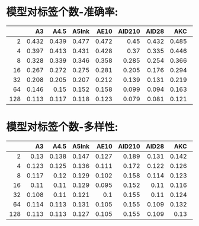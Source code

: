 # 模型对标签个数-准确率: 

<sub>

|     |    A3 |   A4.5 |   A5Ink |   AE10 |   AID210 |   AID28 |   AKC |    AL |   AOM3A1 |   AOM3A2 |   APVC |   BP10 |   BP9 |   CC20 |   CCM75 |   CF2.0 |   CF2.2 |   CF2.5 |   CF3.0 |   CHM6 |   CM2 |   CM3 |   CM4 |   CMC2 |   CMWF2 |   CPM20 |   CYE |   CYKM |   CYKMM |   CYM |   CYM2 |   CYM3 |   CYN |   CYN2 |   CYN3 |   CYS |   CYnai3 |   DLM9 |   DS225 |   EB5 |   GM20 |   HW100 |   I90 |   JQ20 |   JQ30 |   KJ21 |   KW50 |   KW60 |   KW70 |   KW80 |   KW85 |   KW90 |   MM11 |   MP4 |   PC15 |   PC20 |    PM |   PVC20 |   PVC30 |   PW2 |   PW6 |    R7 |   RRM |   RRM1.1 |   RRM2.1 |   RRM3.2 |   RRM4.0 | RRM4.1    |   RS20 |   SF1.0 |   SIA2 |   SM22F |   SMM10 |   TWM12 |   YAA20 |    YH |   novelai |   ADXL06 |   ADXL11 |   AIDXL52 |   AIDXL61 |   AMXL30 |   BPXL0.3.1 |   CCXL |   CFXL1.0 |   CFXL2.0 |   CFXL2.5 | CXL1.0    | CXL2.0    | CXL3.0    |   HXLB01 |   KXLB7 |   KXLE1 |   NAI3 |   NAXL10 |   PVCFB10 |   PVCFB25 |   RXL2v12 |
|----:|------:|-------:|--------:|-------:|---------:|--------:|------:|------:|---------:|---------:|-------:|-------:|------:|-------:|--------:|--------:|--------:|--------:|--------:|-------:|------:|------:|------:|-------:|--------:|--------:|------:|-------:|--------:|------:|-------:|-------:|------:|-------:|-------:|------:|---------:|-------:|--------:|------:|-------:|--------:|------:|-------:|-------:|-------:|-------:|-------:|-------:|-------:|-------:|-------:|-------:|------:|-------:|-------:|------:|--------:|--------:|------:|------:|------:|------:|---------:|---------:|---------:|---------:|:----------|-------:|--------:|-------:|--------:|--------:|--------:|--------:|------:|----------:|---------:|---------:|----------:|----------:|---------:|------------:|-------:|----------:|----------:|----------:|:----------|:----------|:----------|---------:|--------:|--------:|-------:|---------:|----------:|----------:|----------:|
|   2 | 0.432 |  0.439 |   0.477 |  0.472 |    0.45  |   0.432 | 0.485 | 0.497 |    0.481 |    0.445 |  0.44  |  0.546 | 0.47  |  0.436 |   0.52  |   0.443 |   0.479 |   0.424 |   0.54  |  0.418 | 0.441 | 0.431 | 0.513 |  0.46  |   0.478 |   0.427 | 0.462 |  0.443 |   0.503 | 0.502 |  0.497 |  0.495 | 0.466 |  0.438 |  0.473 | 0.513 |    0.501 |  0.465 |   0.482 | 0.456 |  0.468 |   0.484 | 0.514 |  0.51  |  0.515 |  0.509 |  0.491 |  0.494 |  0.487 |  0.488 |  0.456 |  0.49  |  0.444 | 0.477 |  0.504 |  0.51  | 0.424 |   0.432 |   0.355 | 0.447 | 0.462 | 0.502 | 0.523 |    0.53  |    0.554 |    0.553 |    0.566 | 0.573     |  0.465 |   0.527 |  0.494 |   0.497 |   0.496 |   0.509 |   0.487 | 0.462 |     0.454 |    0.528 |    0.515 |     0.517 |     0.527 |    0.456 |       0.407 |  0.456 |     0.411 |     0.38  |     0.447 | **0.656** | **0.678** | **0.703** |    0.362 |   0.494 |   0.244 |  0.576 |    0.616 |     0.428 |     0.531 |     0.485 |
|   4 | 0.397 |  0.413 |   0.431 |  0.428 |    0.37  |   0.335 | 0.446 | 0.448 |    0.439 |    0.414 |  0.389 |  0.484 | 0.426 |  0.391 |   0.472 |   0.396 |   0.439 |   0.384 |   0.482 |  0.387 | 0.414 | 0.393 | 0.465 |  0.421 |   0.434 |   0.372 | 0.408 |  0.4   |   0.452 | 0.45  |  0.445 |  0.452 | 0.422 |  0.394 |  0.43  | 0.461 |    0.436 |  0.403 |   0.425 | 0.424 |  0.423 |   0.422 | 0.457 |  0.46  |  0.468 |  0.452 |  0.434 |  0.441 |  0.454 |  0.446 |  0.427 |  0.46  |  0.413 | 0.421 |  0.458 |  0.468 | 0.389 |   0.378 |   0.298 | 0.39  | 0.408 | 0.448 | 0.487 |    0.49  |    0.509 |    0.52  |    0.521 | 0.522     |  0.435 |   0.473 |  0.438 |   0.45  |   0.448 |   0.448 |   0.439 | 0.417 |     0.399 |    0.473 |    0.461 |     0.472 |     0.445 |    0.412 |       0.355 |  0.411 |     0.329 |     0.333 |     0.394 | **0.623** | **0.641** | **0.682** |    0.321 |   0.451 |   0.261 |  0.539 |    0.556 |     0.377 |     0.469 |     0.445 |
|   8 | 0.328 |  0.339 |   0.346 |  0.358 |    0.285 |   0.254 | 0.366 | 0.381 |    0.363 |    0.347 |  0.323 |  0.409 | 0.34  |  0.323 |   0.402 |   0.308 |   0.366 |   0.308 |   0.406 |  0.314 | 0.344 | 0.336 | 0.391 |  0.347 |   0.353 |   0.3   | 0.348 |  0.333 |   0.385 | 0.373 |  0.369 |  0.376 | 0.359 |  0.327 |  0.369 | 0.385 |    0.356 |  0.326 |   0.348 | 0.35  |  0.338 |   0.362 | 0.39  |  0.385 |  0.391 |  0.378 |  0.352 |  0.372 |  0.395 |  0.386 |  0.368 |  0.4   |  0.329 | 0.359 |  0.386 |  0.396 | 0.311 |   0.317 |   0.23  | 0.307 | 0.32  | 0.378 | 0.414 |    0.413 |    0.443 |    0.446 |    0.457 | 0.46      |  0.365 |   0.393 |  0.384 |   0.375 |   0.361 |   0.382 |   0.376 | 0.356 |     0.324 |    0.379 |    0.373 |     0.374 |     0.365 |    0.329 |       0.285 |  0.333 |     0.26  |     0.292 |     0.34  | **0.531** | **0.571** | **0.608** |    0.25  |   0.375 |   0.21  |  0.459 |    0.464 |     0.29  |     0.382 |     0.378 |
|  16 | 0.267 |  0.272 |   0.275 |  0.281 |    0.205 |   0.176 | 0.294 | 0.303 |    0.287 |    0.275 |  0.253 |  0.333 | 0.277 |  0.257 |   0.333 |   0.25  |   0.29  |   0.242 |   0.328 |  0.252 | 0.276 | 0.274 | 0.324 |  0.273 |   0.286 |   0.241 | 0.281 |  0.262 |   0.311 | 0.295 |  0.297 |  0.3   | 0.292 |  0.257 |  0.296 | 0.312 |    0.278 |  0.261 |   0.285 | 0.272 |  0.273 |   0.298 | 0.311 |  0.305 |  0.313 |  0.306 |  0.28  |  0.298 |  0.317 |  0.32  |  0.294 |  0.327 |  0.261 | 0.289 |  0.306 |  0.31  | 0.255 |   0.245 |   0.169 | 0.249 | 0.257 | 0.305 | 0.342 |    0.346 |    0.367 |    0.375 |    0.382 | 0.38      |  0.294 |   0.318 |  0.304 |   0.308 |   0.295 |   0.305 |   0.303 | 0.283 |     0.253 |    0.295 |    0.296 |     0.293 |     0.281 |    0.251 |       0.224 |  0.251 |     0.188 |     0.257 |     0.279 | **0.435** | **0.467** | **0.508** |    0.191 |   0.302 |   0.169 |  0.352 |    0.356 |     0.201 |     0.285 |     0.292 |
|  32 | 0.208 |  0.205 |   0.207 |  0.212 |    0.139 |   0.131 | 0.219 | 0.232 |    0.221 |    0.21  |  0.192 |  0.253 | 0.206 |  0.195 |   0.25  |   0.192 |   0.217 |   0.179 |   0.245 |  0.189 | 0.207 | 0.21  | 0.245 |  0.205 |   0.221 |   0.175 | 0.215 |  0.19  |   0.232 | 0.224 |  0.221 |  0.227 | 0.223 |  0.19  |  0.23  | 0.24  |    0.22  |  0.193 |   0.208 | 0.202 |  0.206 |   0.226 | 0.24  |  0.239 |  0.244 |  0.236 |  0.205 |  0.227 |  0.245 |  0.242 |  0.223 |  0.249 |  0.2   | 0.217 |  0.241 |  0.24  | 0.191 |   0.182 |   0.122 | 0.183 | 0.192 | 0.224 | 0.266 |    0.267 |    0.284 |    0.292 |    0.298 | 0.302     |  0.225 |   0.243 |  0.224 |   0.234 |   0.222 |   0.239 |   0.234 | 0.217 |     0.19  |    0.205 |    0.201 |     0.206 |     0.196 |    0.164 |       0.155 |  0.175 |     0.132 |     0.203 |     0.216 | **0.331** | **0.35**  | **0.384** |    0.131 |   0.212 |   0.109 |  0.235 |    0.254 |     0.128 |     0.2   |     0.214 |
|  64 | 0.146 |  0.15  |   0.152 |  0.158 |    0.099 |   0.094 | 0.163 | 0.171 |    0.166 |    0.162 |  0.138 |  0.186 | 0.149 |  0.14  |   0.188 |   0.144 |   0.164 |   0.132 |   0.181 |  0.14  | 0.152 | 0.148 | 0.179 |  0.151 |   0.16  |   0.128 | 0.157 |  0.145 |   0.175 | 0.168 |  0.164 |  0.167 | 0.163 |  0.138 |  0.171 | 0.179 |    0.161 |  0.137 |   0.154 | 0.147 |  0.15  |   0.165 | 0.178 |  0.172 |  0.18  |  0.171 |  0.144 |  0.163 |  0.179 |  0.178 |  0.163 |  0.187 |  0.147 | 0.158 |  0.177 |  0.178 | 0.139 |   0.134 |   0.098 | 0.136 | 0.143 | 0.165 | 0.196 |    0.194 |    0.216 |    0.221 |    0.227 | 0.229     |  0.163 |   0.176 |  0.16  |   0.174 |   0.159 |   0.174 |   0.171 | 0.153 |     0.139 |    0.134 |    0.138 |     0.147 |     0.143 |    0.106 |       0.11  |  0.121 |     0.093 |     0.162 |     0.17  | **0.24**  | **0.257** | **0.294** |    0.092 |   0.154 |   0.074 |  0.15  |    0.178 |     0.091 |     0.139 |     0.156 |
| 128 | 0.113 |  0.117 |   0.118 |  0.123 |    0.079 |   0.081 | 0.121 | 0.131 |    0.129 |    0.128 |  0.11  |  0.144 | 0.117 |  0.109 |   0.141 |   0.116 |   0.127 |   0.104 |   0.142 |  0.11  | 0.121 | 0.117 | 0.138 |  0.121 |   0.126 |   0.102 | 0.122 |  0.112 |   0.129 | 0.13  |  0.128 |  0.134 | 0.122 |  0.105 |  0.128 | 0.139 |    0.124 |  0.105 |   0.118 | 0.114 |  0.116 |   0.122 | 0.135 |  0.136 |  0.139 |  0.131 |  0.106 |  0.127 |  0.138 |  0.136 |  0.125 |  0.143 |  0.114 | 0.123 |  0.14  |  0.139 | 0.108 |   0.106 |   0.086 | 0.108 | 0.111 | 0.122 | 0.152 |    0.153 |    0.168 |    0.174 |    0.177 | **0.182** |  0.124 |   0.136 |  0.121 |   0.128 |   0.125 |   0.134 |   0.13  | 0.119 |     0.111 |    0.095 |    0.098 |     0.112 |     0.113 |    0.074 |       0.085 |  0.092 |     0.071 |     0.133 |     0.137 | 0.179     | **0.192** | **0.221** |    0.073 |   0.121 |   0.055 |  0.106 |    0.134 |     0.071 |     0.101 |     0.12  |

</sub>

# 模型对标签个数-多样性: 

<sub>

|     |    A3 |   A4.5 |   A5Ink |   AE10 |   AID210 |   AID28 |   AKC |    AL |   AOM3A1 |   AOM3A2 |   APVC |   BP10 |   BP9 |   CC20 |   CCM75 |   CF2.0 |   CF2.2 |   CF2.5 |   CF3.0 |   CHM6 |   CM2 |   CM3 |   CM4 |   CMC2 |   CMWF2 |   CPM20 |   CYE |   CYKM |   CYKMM |   CYM |   CYM2 |   CYM3 |   CYN |   CYN2 |   CYN3 |   CYS |   CYnai3 |   DLM9 |   DS225 |   EB5 |   GM20 |   HW100 |   I90 |   JQ20 |   JQ30 |   KJ21 |   KW50 |   KW60 |   KW70 |   KW80 |   KW85 |   KW90 |   MM11 |   MP4 |   PC15 |   PC20 |    PM |   PVC20 |   PVC30 |   PW2 |   PW6 |    R7 |   RRM |   RRM1.1 |   RRM2.1 |   RRM3.2 |   RRM4.0 |   RRM4.1 |   RS20 |   SF1.0 |   SIA2 |   SM22F |   SMM10 |   TWM12 |   YAA20 |    YH |   novelai | ADXL06    | ADXL11    |   AIDXL52 |   AIDXL61 | AMXL30    |   BPXL0.3.1 |   CCXL |   CFXL1.0 |   CFXL2.0 |   CFXL2.5 |   CXL1.0 |   CXL2.0 |   CXL3.0 |   HXLB01 |   KXLB7 | KXLE1     |   NAI3 |   NAXL10 |   PVCFB10 |   PVCFB25 |   RXL2v12 |
|----:|------:|-------:|--------:|-------:|---------:|--------:|------:|------:|---------:|---------:|-------:|-------:|------:|-------:|--------:|--------:|--------:|--------:|--------:|-------:|------:|------:|------:|-------:|--------:|--------:|------:|-------:|--------:|------:|-------:|-------:|------:|-------:|-------:|------:|---------:|-------:|--------:|------:|-------:|--------:|------:|-------:|-------:|-------:|-------:|-------:|-------:|-------:|-------:|-------:|-------:|------:|-------:|-------:|------:|--------:|--------:|------:|------:|------:|------:|---------:|---------:|---------:|---------:|---------:|-------:|--------:|-------:|--------:|--------:|--------:|--------:|------:|----------:|:----------|:----------|----------:|----------:|:----------|------------:|-------:|----------:|----------:|----------:|---------:|---------:|---------:|---------:|--------:|:----------|-------:|---------:|----------:|----------:|----------:|
|   2 | 0.13  |  0.138 |   0.147 |  0.127 |    0.189 |   0.131 | 0.142 | 0.142 |    0.146 |    0.146 |  0.15  |  0.13  | 0.138 |  0.123 |   0.138 |   0.197 |   0.167 |   0.164 |   0.136 |  0.145 | 0.142 | 0.144 | 0.143 |  0.13  |   0.127 |   0.155 | 0.131 |  0.141 |   0.138 | 0.169 |  0.165 |  0.152 | 0.125 |  0.126 |  0.129 | 0.147 |    0.151 |  0.139 |   0.144 | 0.158 |  0.148 |   0.135 | 0.136 |  0.146 |  0.139 |  0.142 |  0.146 |  0.143 |  0.148 |  0.137 |  0.134 |  0.14  |  0.145 | 0.142 |  0.136 |  0.132 | 0.154 |   0.148 |   0.153 | 0.163 | 0.157 | 0.135 | 0.139 |    0.14  |    0.145 |    0.141 |    0.147 |    0.15  |  0.129 |   0.137 |  0.137 |   0.139 |   0.15  |   0.138 |   0.139 | 0.123 |     0.181 | 0.226     | **0.234** |     0.175 |     0.162 | **0.235** |       0.103 |  0.191 |     0.101 |     0.075 |     0.1   |    0.14  |    0.14  |    0.127 |    0.201 |   0.12  | **0.265** |  0.184 |    0.192 |     0.169 |     0.186 |     0.119 |
|   4 | 0.123 |  0.125 |   0.136 |  0.111 |    0.172 |   0.122 | 0.126 | 0.132 |    0.131 |    0.136 |  0.135 |  0.121 | 0.127 |  0.115 |   0.122 |   0.186 |   0.15  |   0.149 |   0.129 |  0.13  | 0.132 | 0.134 | 0.134 |  0.12  |   0.115 |   0.143 | 0.126 |  0.132 |   0.131 | 0.16  |  0.159 |  0.149 | 0.114 |  0.118 |  0.119 | 0.143 |    0.142 |  0.129 |   0.133 | 0.138 |  0.131 |   0.121 | 0.127 |  0.139 |  0.131 |  0.127 |  0.133 |  0.138 |  0.144 |  0.132 |  0.128 |  0.135 |  0.131 | 0.129 |  0.129 |  0.126 | 0.153 |   0.132 |   0.142 | 0.155 | 0.148 | 0.122 | 0.133 |    0.132 |    0.139 |    0.136 |    0.14  |    0.142 |  0.116 |   0.129 |  0.124 |   0.128 |   0.14  |   0.123 |   0.129 | 0.115 |     0.173 | 0.205     | **0.226** |     0.156 |     0.147 | **0.22**  |       0.097 |  0.181 |     0.104 |     0.072 |     0.097 |    0.136 |    0.134 |    0.121 |    0.192 |   0.126 | **0.263** |  0.178 |    0.184 |     0.174 |     0.186 |     0.121 |
|   8 | 0.117 |  0.12  |   0.129 |  0.102 |    0.158 |   0.114 | 0.123 | 0.13  |    0.122 |    0.132 |  0.13  |  0.117 | 0.115 |  0.114 |   0.117 |   0.171 |   0.143 |   0.141 |   0.126 |  0.119 | 0.132 | 0.134 | 0.127 |  0.118 |   0.115 |   0.139 | 0.125 |  0.129 |   0.13  | 0.151 |  0.153 |  0.144 | 0.114 |  0.113 |  0.119 | 0.143 |    0.135 |  0.125 |   0.13  | 0.134 |  0.124 |   0.119 | 0.125 |  0.134 |  0.126 |  0.125 |  0.131 |  0.135 |  0.136 |  0.128 |  0.124 |  0.125 |  0.128 | 0.127 |  0.129 |  0.122 | 0.149 |   0.13  |   0.138 | 0.146 | 0.145 | 0.122 | 0.128 |    0.128 |    0.131 |    0.13  |    0.132 |    0.135 |  0.114 |   0.126 |  0.117 |   0.126 |   0.134 |   0.123 |   0.124 | 0.113 |     0.168 | 0.203     | **0.222** |     0.153 |     0.137 | **0.215** |       0.097 |  0.18  |     0.102 |     0.07  |     0.096 |    0.145 |    0.137 |    0.119 |    0.189 |   0.13  | **0.248** |  0.183 |    0.185 |     0.174 |     0.19  |     0.123 |
|  16 | 0.11  |  0.11  |   0.129 |  0.095 |    0.152 |   0.11  | 0.116 | 0.125 |    0.116 |    0.123 |  0.12  |  0.115 | 0.111 |  0.111 |   0.112 |   0.161 |   0.135 |   0.139 |   0.125 |  0.111 | 0.122 | 0.126 | 0.12  |  0.111 |   0.112 |   0.132 | 0.124 |  0.125 |   0.129 | 0.156 |  0.156 |  0.145 | 0.111 |  0.106 |  0.114 | 0.143 |    0.138 |  0.117 |   0.124 | 0.132 |  0.12  |   0.113 | 0.122 |  0.131 |  0.121 |  0.118 |  0.126 |  0.134 |  0.137 |  0.125 |  0.125 |  0.129 |  0.121 | 0.117 |  0.127 |  0.121 | 0.14  |   0.12  |   0.139 | 0.137 | 0.138 | 0.118 | 0.124 |    0.126 |    0.13  |    0.129 |    0.131 |    0.133 |  0.102 |   0.123 |  0.118 |   0.121 |   0.132 |   0.116 |   0.117 | 0.109 |     0.166 | 0.205     | **0.219** |     0.143 |     0.135 | **0.219** |       0.095 |  0.183 |     0.098 |     0.074 |     0.095 |    0.155 |    0.141 |    0.12  |    0.184 |   0.13  | **0.249** |  0.186 |    0.189 |     0.171 |     0.189 |     0.131 |
|  32 | 0.108 |  0.11  |   0.121 |  0.1   |    0.155 |   0.11  | 0.124 | 0.126 |    0.112 |    0.118 |  0.112 |  0.117 | 0.11  |  0.108 |   0.112 |   0.152 |   0.131 |   0.135 |   0.127 |  0.115 | 0.121 | 0.126 | 0.127 |  0.112 |   0.111 |   0.135 | 0.13  |  0.128 |   0.129 | 0.155 |  0.156 |  0.149 | 0.109 |  0.104 |  0.113 | 0.145 |    0.133 |  0.115 |   0.127 | 0.142 |  0.122 |   0.112 | 0.127 |  0.141 |  0.124 |  0.121 |  0.124 |  0.141 |  0.146 |  0.132 |  0.131 |  0.134 |  0.12  | 0.126 |  0.132 |  0.126 | 0.143 |   0.118 |   0.132 | 0.135 | 0.138 | 0.116 | 0.13  |    0.134 |    0.137 |    0.133 |    0.133 |    0.135 |  0.109 |   0.126 |  0.115 |   0.125 |   0.131 |   0.121 |   0.119 | 0.112 |     0.157 | 0.221     | **0.224** |     0.141 |     0.132 | **0.231** |       0.093 |  0.186 |     0.1   |     0.074 |     0.093 |    0.169 |    0.149 |    0.124 |    0.184 |   0.134 | **0.251** |  0.192 |    0.201 |     0.178 |     0.18  |     0.134 |
|  64 | 0.114 |  0.113 |   0.131 |  0.105 |    0.155 |   0.109 | 0.132 | 0.131 |    0.112 |    0.119 |  0.116 |  0.121 | 0.113 |  0.108 |   0.117 |   0.152 |   0.133 |   0.139 |   0.135 |  0.122 | 0.13  | 0.135 | 0.13  |  0.117 |   0.121 |   0.138 | 0.146 |  0.132 |   0.137 | 0.164 |  0.17  |  0.161 | 0.116 |  0.108 |  0.122 | 0.154 |    0.135 |  0.117 |   0.138 | 0.15  |  0.124 |   0.116 | 0.138 |  0.148 |  0.133 |  0.124 |  0.123 |  0.15  |  0.151 |  0.145 |  0.137 |  0.143 |  0.127 | 0.128 |  0.14  |  0.136 | 0.152 |   0.121 |   0.132 | 0.137 | 0.148 | 0.123 | 0.142 |    0.141 |    0.144 |    0.144 |    0.145 |    0.146 |  0.117 |   0.14  |  0.121 |   0.13  |   0.142 |   0.131 |   0.125 | 0.12  |     0.162 | **0.241** | 0.235     |     0.151 |     0.138 | **0.265** |       0.099 |  0.199 |     0.107 |     0.075 |     0.101 |    0.186 |    0.164 |    0.135 |    0.189 |   0.141 | **0.252** |  0.203 |    0.211 |     0.179 |     0.203 |     0.139 |
| 128 | 0.113 |  0.113 |   0.127 |  0.105 |    0.155 |   0.109 | 0.13  | 0.132 |    0.11  |    0.114 |  0.112 |  0.125 | 0.112 |  0.107 |   0.119 |   0.15  |   0.133 |   0.141 |   0.142 |  0.124 | 0.129 | 0.133 | 0.137 |  0.117 |   0.123 |   0.139 | 0.145 |  0.141 |   0.145 | 0.165 |  0.164 |  0.161 | 0.116 |  0.101 |  0.124 | 0.159 |    0.134 |  0.116 |   0.138 | 0.158 |  0.121 |   0.114 | 0.138 |  0.158 |  0.139 |  0.125 |  0.117 |  0.154 |  0.162 |  0.148 |  0.145 |  0.147 |  0.126 | 0.13  |  0.144 |  0.142 | 0.159 |   0.121 |   0.128 | 0.139 | 0.144 | 0.129 | 0.143 |    0.145 |    0.145 |    0.146 |    0.144 |    0.145 |  0.124 |   0.143 |  0.133 |   0.129 |   0.139 |   0.136 |   0.128 | 0.122 |     0.156 | **0.248** | 0.227     |     0.148 |     0.129 | **0.259** |       0.098 |  0.211 |     0.108 |     0.075 |     0.099 |    0.2   |    0.167 |    0.131 |    0.189 |   0.135 | **0.247** |  0.194 |    0.215 |     0.18  |     0.19  |     0.14  |

</sub>


